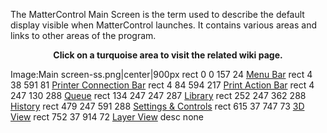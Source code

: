 The MatterControl Main Screen is the term used to describe the default
display visible when MatterControl launches. It contains various areas
and links to other areas of the program.

<center>

**Click on a turquoise area to visit the related wiki page.**

</center>

<imagemap> Image:Main screen-ss.png|center|900px rect 0 0 157 24 [Menu
Bar](Menu_Bar "wikilink") rect 4 38 591 81 [Printer Connection
Bar](Printer_Connection_Bar "wikilink") rect 4 84 594 217 [Print Action
Bar](Print_Action_Bar "wikilink") rect 4 247 130 288
[Queue](Queue "wikilink") rect 134 247 247 287
[Library](Library "wikilink") rect 252 247 362 288
[History](History "wikilink") rect 479 247 591 288 [Settings &
Controls](Settings_&_Controls "wikilink") rect 615 37 747 73 [3D
View](3D_View "wikilink") rect 752 37 914 72 [Layer
View](Layer_View "wikilink") desc none </imagemap>
